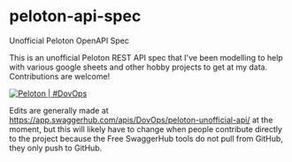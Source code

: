 # peloton-api-spec
Unofficial Peloton OpenAPI Spec

This is an unofficial Peloton REST API spec that I've been modelling to help with various google sheets and other hobby projects to get at my data. Contributions are welcome!



[![Peloton | #DovOps](https://img.shields.io/static/v1?label=Peloton&message=%23DovOps&color=red&logo=peloton&style=for-the-badge&link=https://members.onepeloton.com/members/DovOps/overview)](https://members.onepeloton.com/members/DovOps/overview)

Edits are generally made at https://app.swaggerhub.com/apis/DovOps/peloton-unofficial-api/  at the moment, but this will likely have to change when people contribute directly to the project because the Free SwaggerHub tools do not pull from GitHub, they only push to GitHub.
